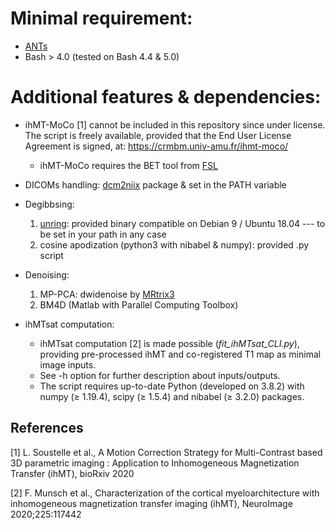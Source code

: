 # Minimal requirement: 
* [ANTs](https://github.com/ANTsX/ANTs/wiki/Compiling-ANTs-on-Linux-and-Mac-OS)
* Bash > 4.0 (tested on Bash 4.4 & 5.0)

# Additional features & dependencies:
* ihMT-MoCo [1] cannot be included in this repository since under license. The script is freely available, provided that the End User License Agreement is signed, at: https://crmbm.univ-amu.fr/ihmt-moco/
	* ihMT-MoCo requires the BET tool from [FSL](https://fsl.fmrib.ox.ac.uk/fsl/fslwiki/FslInstallation)

* DICOMs handling: [dcm2niix](https://github.com/rordenlab/dcm2niix) package & set in the PATH variable

* Degibbsing:
	1.  [unring](https://bitbucket.org/reisert/unring): provided binary compatible on Debian 9 / Ubuntu 18.04 --- to be set in your path in any case
	2.  cosine apodization (python3 with nibabel & numpy): provided .py script

* Denoising:
	1.  MP-PCA: dwidenoise by [MRtrix3](http://userdocs.mrtrix.org/en/latest/installation/linux_install.html)
	2.  BM4D (Matlab with Parallel Computing Toolbox)

* ihMTsat computation:
	- ihMTsat computation [2] is made possible (*fit_ihMTsat_CLI.py*), providing pre-processed ihMT and co-registered T1 map as minimal image inputs. 
	- See -h option for further description about inputs/outputs.
	- The script requires up-to-date Python (developed on 3.8.2) with numpy (≥ 1.19.4), scipy (≥ 1.5.4) and nibabel (≥ 3.2.0) packages.


## References
[1] L. Soustelle et al., A Motion Correction Strategy for Multi-Contrast based 3D parametric imaging : Application to Inhomogeneous Magnetization Transfer (ihMT), bioRxiv 2020

[2] F. Munsch et al., Characterization of the cortical myeloarchitecture with inhomogeneous magnetization transfer imaging (ihMT), NeuroImage 2020;225:117442
